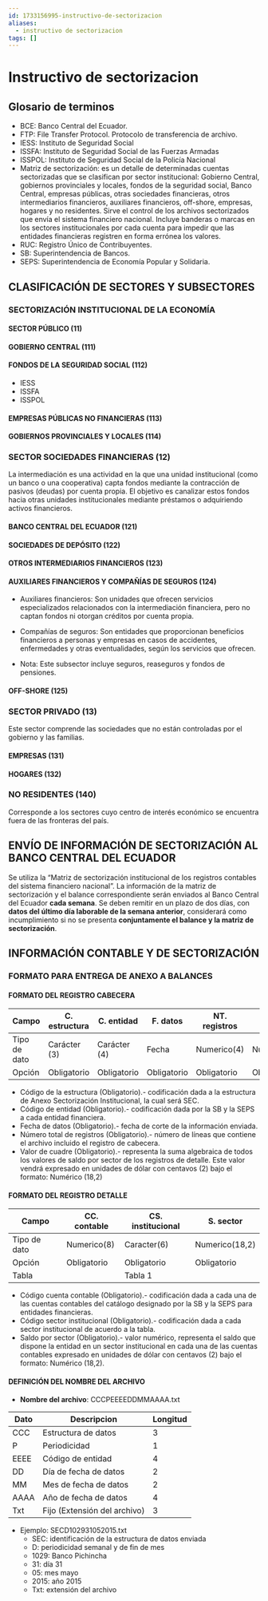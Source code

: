 ```yaml
---
id: 1733156995-instructivo-de-sectorizacion
aliases:
  - instructivo de sectorizacion
tags: []
---
```


# Instructivo de sectorizacion

## Glosario de terminos

- BCE: Banco Central del Ecuador.
- FTP: File Transfer Protocol. Protocolo de transferencia de archivo.
- IESS: Instituto de Seguridad Social
- ISSFA: Instituto de Seguridad Social de las Fuerzas Armadas
- ISSPOL: Instituto de Seguridad Social de la Policía Nacional
- Matriz de sectorización: es un detalle de determinadas cuentas sectorizadas que se clasifican
  por sector institucional: Gobierno Central, gobiernos provinciales y locales, fondos de la
  seguridad social, Banco Central, empresas públicas, otras sociedades financieras, otros
  intermediarios financieros, auxiliares financieros, off-shore, empresas, hogares y no residentes.
  Sirve el control de los archivos sectorizados que envía el sistema financiero nacional. Incluye
  banderas o marcas en los sectores institucionales por cada cuenta para impedir que las
  entidades financieras registren en forma errónea los valores.
- RUC: Registro Único de Contribuyentes.
- SB: Superintendencia de Bancos.
- SEPS: Superintendencia de Economía Popular y Solidaria.

## CLASIFICACIÓN DE SECTORES Y SUBSECTORES

### SECTORIZACIÓN INSTITUCIONAL DE LA ECONOMÍA

#### SECTOR PÚBLICO (11)

#### GOBIERNO CENTRAL (111)

#### FONDOS DE LA SEGURIDAD SOCIAL (112)

- IESS
- ISSFA
- ISSPOL

#### EMPRESAS PÚBLICAS NO FINANCIERAS (113)

#### GOBIERNOS PROVINCIALES Y LOCALES (114)

### SECTOR SOCIEDADES FINANCIERAS (12)

La intermediación es una actividad en la que una unidad institucional (como un banco o una cooperativa) capta fondos mediante la contracción de pasivos (deudas) por cuenta propia. El objetivo es canalizar estos fondos hacia otras unidades institucionales mediante préstamos o adquiriendo activos financieros.

#### BANCO CENTRAL DEL ECUADOR (121)

#### SOCIEDADES DE DEPÓSITO (122)

#### OTROS INTERMEDIARIOS FINANCIEROS (123)

#### AUXILIARES FINANCIEROS Y COMPAÑÍAS DE SEGUROS (124)

- Auxiliares financieros: Son unidades que ofrecen servicios especializados
  relacionados con la intermediación financiera, pero no captan fondos ni
  otorgan créditos por cuenta propia.

- Compañías de seguros: Son entidades que proporcionan beneficios financieros
  a personas y empresas en casos de accidentes, enfermedades y otras
  eventualidades, según los servicios que ofrecen.

- Nota: Este subsector incluye seguros, reaseguros y fondos de pensiones.

#### OFF-SHORE (125)

### SECTOR PRIVADO (13)

Este sector comprende las sociedades que no están controladas por el gobierno
y las familias.

#### EMPRESAS (131)

#### HOGARES (132)

### NO RESIDENTES (140)

Corresponde a los sectores cuyo centro de interés económico se encuentra fuera
de las fronteras del país.

## ENVÍO DE INFORMACIÓN DE SECTORIZACIÓN AL BANCO CENTRAL DEL ECUADOR

Se utiliza la “Matriz de sectorización institucional de los registros
contables del sistema financiero nacional”.
La información de la matriz de sectorización y el balance correspondiente
serán enviados al Banco Central del Ecuador **cada semana**. Se deben remitir en
un plazo de dos días, con **datos del último día laborable de la semana anterior**,
considerará como incumplimiento si no se presenta **conjuntamente el balance y
la matriz de sectorización**.

## INFORMACIÓN CONTABLE Y DE SECTORIZACIÓN

### FORMATO PARA ENTREGA DE ANEXO A BALANCES

#### FORMATO DEL REGISTRO CABECERA

| Campo        | C. estructura | C. entidad   | F. datos    | NT. registros | V. cuadre      |
| ------------ | ------------- | ------------ | ----------- | ------------- | -------------- |
| Tipo de dato | Carácter (3)  | Carácter (4) | Fecha       | Numerico(4)   | Numerico(18,2) |
| Opción       | Obligatorio   | Obligatorio  | Obligatorio | Obligatorio   | Obligatorio    |

- Código de la estructura (Obligatorio).- codificación dada a la estructura de Anexo
  Sectorización Institucional, la cual será SEC.
- Código de entidad (Obligatorio).- codificación dada por la SB y la SEPS a cada entidad
  financiera.
- Fecha de datos (Obligatorio).- fecha de corte de la información enviada.
- Número total de registros (Obligatorio).- número de líneas que contiene el archivo incluido
  el registro de cabecera.
- Valor de cuadre (Obligatorio).- representa la suma algebraica de todos los valores de saldo
  por sector de los registros de detalle. Este valor vendrá expresado en unidades de dólar con
  centavos (2) bajo el formato: Numérico (18,2)

#### FORMATO DEL REGISTRO DETALLE

| Campo        | CC. contable | CS. institucional | S. sector      |
| ------------ | ------------ | ----------------- | -------------- |
| Tipo de dato | Numerico(8)  | Caracter(6)       | Numerico(18,2) |
| Opción       | Obligatorio  | Obligatorio       | Obligatorio    |
| Tabla        |              | Tabla 1           |                |

- Código cuenta contable (Obligatorio).- codificación dada a cada una de las cuentas
  contables del catálogo designado por la SB y la SEPS para entidades financieras.
- Código sector institucional (Obligatorio).- codificación dada a cada sector institucional de
  acuerdo a la tabla.
- Saldo por sector (Obligatorio).- valor numérico, representa el saldo que dispone la entidad
  en un sector institucional en cada una de las cuentas contables expresado en unidades de
  dólar con centavos (2) bajo el formato: Numérico (18,2).

#### DEFINICIÓN DEL NOMBRE DEL ARCHIVO

- **Nombre del archivo**: CCCPEEEEDDMMAAAA.txt

| Dato | Descripcion                  | Longitud |
| ---- | ---------------------------- | -------- |
| CCC  | Estructura de datos          | 3        |
| P    | Periodicidad                 | 1        |
| EEEE | Código de entidad            | 4        |
| DD   | Día de fecha de datos        | 2        |
| MM   | Mes de fecha de datos        | 2        |
| AAAA | Año de fecha de datos        | 4        |
| Txt  | Fijo (Extensión del archivo) | 3        |

- Ejemplo: SECD102931052015.txt
  - SEC: identificación de la estructura de datos enviada
  - D: periodicidad semanal y de fin de mes
  - 1029: Banco Pichincha
  - 31: día 31
  - 05: mes mayo
  - 2015: año 2015
  - Txt: extensión del archivo
